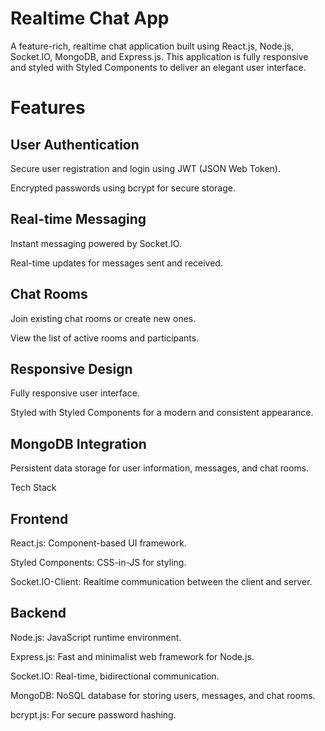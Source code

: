 # Realtime Chat App

A feature-rich, realtime chat application built using React.js, Node.js, Socket.IO, MongoDB, and Express.js. This application is fully responsive and styled with Styled Components to deliver an elegant user interface.

# Features

## User Authentication

Secure user registration and login using JWT (JSON Web Token).

Encrypted passwords using bcrypt for secure storage.

## Real-time Messaging

Instant messaging powered by Socket.IO.

Real-time updates for messages sent and received.

## Chat Rooms

Join existing chat rooms or create new ones.

View the list of active rooms and participants.

## Responsive Design

Fully responsive user interface.

Styled with Styled Components for a modern and consistent appearance.

## MongoDB Integration

Persistent data storage for user information, messages, and chat rooms.

Tech Stack

## Frontend

React.js: Component-based UI framework.

Styled Components: CSS-in-JS for styling.

Socket.IO-Client: Realtime communication between the client and server.

## Backend

Node.js: JavaScript runtime environment.

Express.js: Fast and minimalist web framework for Node.js.

Socket.IO: Real-time, bidirectional communication.

MongoDB: NoSQL database for storing users, messages, and chat rooms.

bcrypt.js: For secure password hashing.
